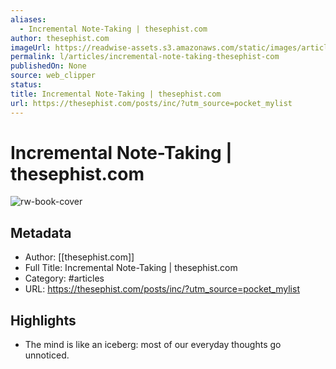 ```yaml
---
aliases:
  - Incremental Note-Taking | thesephist.com
author: thesephist.com
imageUrl: https://readwise-assets.s3.amazonaws.com/static/images/article1.be68295a7e40.png
permalink: l/articles/incremental-note-taking-thesephist-com
publishedOn: None
source: web_clipper
status: 
title: Incremental Note-Taking | thesephist.com
url: https://thesephist.com/posts/inc/?utm_source=pocket_mylist
---
```

# Incremental Note-Taking | thesephist.com

![rw-book-cover](https://readwise-assets.s3.amazonaws.com/static/images/article1.be68295a7e40.png)

## Metadata

- Author: [[thesephist.com]]
- Full Title: Incremental Note-Taking | thesephist.com
- Category: #articles
- URL: https://thesephist.com/posts/inc/?utm_source=pocket_mylist

## Highlights

- The mind is like an iceberg: most of our everyday thoughts go unnoticed.
